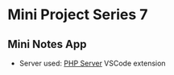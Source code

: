 # Mini Project Series 7
## Mini Notes App

- Server used: [PHP Server](https://marketplace.visualstudio.com/items?itemName=brapifra.phpserver) VSCode extension

